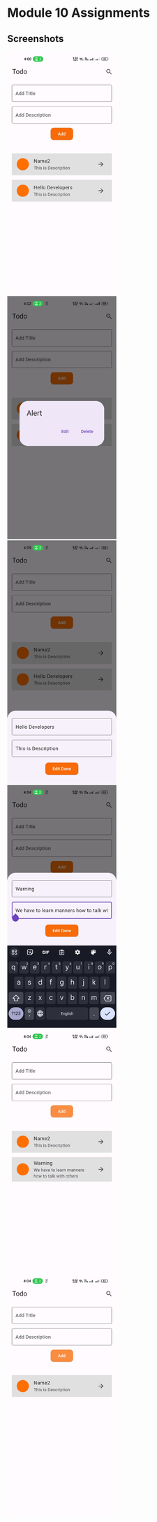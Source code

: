# Module 10 Assignments

## Screenshots
<img src="screenshots/1.jpg" width="250">&nbsp;&nbsp;&nbsp;&nbsp;
<img src="screenshots/2.jpg" width="250">&nbsp;&nbsp;&nbsp;&nbsp;
<img src="screenshots/3.jpg" width="250">&nbsp;&nbsp;&nbsp;&nbsp;
<img src="screenshots/4.jpg" width="250">&nbsp;&nbsp;&nbsp;&nbsp;
<img src="screenshots/5.jpg" width="250">&nbsp;&nbsp;&nbsp;&nbsp;
<img src="screenshots/6.jpg" width="250">&nbsp;&nbsp;&nbsp;&nbsp;